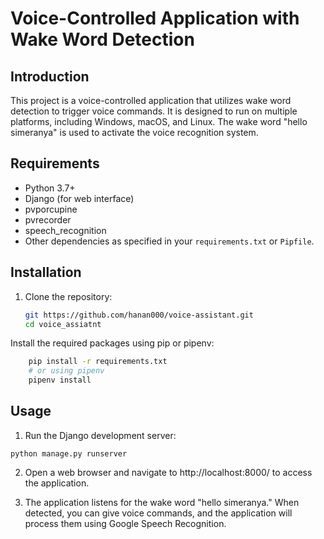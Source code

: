 # Voice-Controlled Application with Wake Word Detection

## Introduction

This project is a voice-controlled application that utilizes wake word detection to trigger voice commands. It is designed to run on multiple platforms, including Windows, macOS, and Linux. The wake word "hello simeranya" is used to activate the voice recognition system.

## Requirements

- Python 3.7+
- Django (for web interface)
- pvporcupine
- pvrecorder
- speech_recognition
- Other dependencies as specified in your `requirements.txt` or `Pipfile`.

## Installation

1. Clone the repository:

   ```bash
   git https://github.com/hanan000/voice-assistant.git
   cd voice_assiatnt

Install the required packages using pip or pipenv:
```bash
    pip install -r requirements.txt
    # or using pipenv
    pipenv install
```



## Usage
1. Run the Django development server:

````
python manage.py runserver
````

2. Open a web browser and navigate to http://localhost:8000/ to access the application.


3. The application listens for the wake word "hello simeranya." When detected, you can give voice commands, and the application will process them using Google Speech Recognition.

